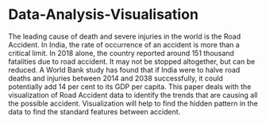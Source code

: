 # Data-Analysis-Visualisation
The leading cause of death and severe injuries in the world is the Road Accident. In India, the rate of occurrence of an accident is more than a critical limit. In 2018 alone, the country reported around 151 thousand fatalities due to road accident. It may not be stopped altogether, but can be reduced. A World Bank study has found that if India were to halve road deaths and injuries between 2014 and 2038 successfully, it could potentially add 14 per cent to its GDP per capita. This paper deals with the visualization of Road Accident data to identify the trends that are causing all the possible accident. Visualization will help to find the hidden pattern in the data to find the standard features between accident.
